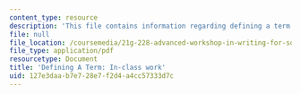 ```yaml
---
content_type: resource
description: 'This file contains information regarding defining a term: In-class work.'
file: null
file_location: /coursemedia/21g-228-advanced-workshop-in-writing-for-social-sciences-and-architecture-els-spring-2007/127e3daab7e728e7f2d4a4cc57333d7c_MIT21G.228S07_definingATer.pdf
file_type: application/pdf
resourcetype: Document
title: 'Defining A Term: In-class work'
uid: 127e3daa-b7e7-28e7-f2d4-a4cc57333d7c
---
```

